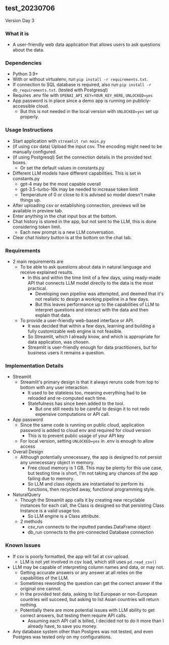 ## test_20230706

Version Day 3

### What it is
 - A user-friendly web data application that allows users to ask questions about the data.

### Dependencies
 - Python 3.9+
 - With or without virtualenv, run ```pip install -r requirements.txt```.
 - If connection to SQL database is required, also run ```pip install -r db_requirements.txt```. (tested with Postgresql)
 - Requires .env file with ```OPENAI_API_KEY=YOUR_KEY_HERE```, ```UNLOCKED=yes```
 - App password is in place since a demo app is running on publicly-accessible cloud.
   - But this is not needed in the local version with ```UNLOCKED=yes``` set up properly.

### Usage Instructions
 - Start application with ```streamlit run main.py```
 - (if using csv data) Upload the input csv. The encoding might need to be manually configured.
 - (if using Postgresql) Set the connection details in the provided text boxes.
   - Or set the default values in constants.py
 - Different LLM models have different capabilities. This is set in constants.py
   - gpt-4 may be the most capable overall
   - gpt-3.5-turbo-16k may be needed to increase token limit
   - Temperature of 0 or close to it is advised so model doesn't make things up.
 - After uploading csv or establishing connection, previews will be available in preview tab.
 - Enter anything in the chat input box at the bottom.
 - Chat history is stored in the app, but not sent to the LLM, this is done considering token limit.
   - Each new prompt is a new LLM conversation.
 - Clear chat history button is at the bottom on the chat tab.

### Requirements
 - 2 main requirements are
   - To be able to ask questions about data in natural language and receive explained results.
     - In this and within the time limit of a few days, using ready-made API that connects LLM model directly to the data is the most practical.
       - Developing own pipeline was attempted, and deemed that it's not realistic to design a working pipeline in a few days.
       - But this leaves performance up to the capabilities of LLM to interpret questions and interact with the data and then explain that data.
   - To provide a user-friendly web-based interface or API.
     - It was decided that within a few days, learning and building a fully customizable web engine is not feasible.
     - So Streamlit, which I already know, and which is appropriate for data application, was chosen.
     - Streamlit is user-friendly enough for data practitioners, but for business users it remains a question.

### Implementation Details
 - Streamlit
   - Streamlit's primary design is that it always reruns code from top to bottom with any user interaction.
     - It used to be stateless too, meaning everything had to be reloaded and re-computed each time.
     - Statefulness has since been added to the tool.
       - But one still needs to be careful to design it to not redo expensive computations or API call.
 - App password
   - Since the same code is running on public cloud, application password is added to cloud env and required for cloud version
     - This is to prevent public usage of your API key
   - For local version, setting ```UNLOCKED=yes``` in .env is enough to allow access
 - Overall Design
   - Although potentially unnecessary, the app is designed to not persist any unnecessary object in memory.
     - Free cloud memory is 1 GB. This may be plenty for this use case, but testing time is short, I'm not taking any chances of the app failing due to memory.
     - So LLM and class objects are instantiated to perform its functions, then recycled away, functional programming style.
 - NaturalQuery
   - Though the Streamlit app calls it by creating new recyclable instances for each call, the Class is designed so that persisting Class Instance is a valid usage too.
     - So LLM engine is a Class attribute.
   - 2 methods
     - csv_run connects to the inputted pandas.DataFrame object
     - db_run connects to the pre-connected Database connection

### Known Issues
 - If csv is poorly formatted, the app will fail at csv upload.
   - LLM is not yet involved in csv load, which still uses ```pd.read_csv()```
 - LLM may be capable of interpreting column names and data, or may not.
   - Getting accurate answers or any answer at all relies on the capabilities of the LLM.
   - Sometimes rewording the question can get the correct answer if the original one cannot.
   - In the provided test data, asking to list European or non-European countries will succeed, but asking to list Asian countries will return nothing.
   - Potentially there are more potential issues with LLM ability to get correct answers, but testing them require API calls.
     - Assuming each API call is billed, I decided not to do it more than I already have, to save you money.
 - Any database system other than Postgres was not tested, and even Postgres was tested only on my configurations.